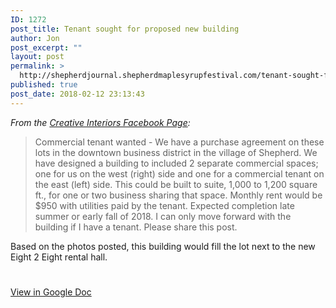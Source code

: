 ```yaml
---
ID: 1272
post_title: Tenant sought for proposed new building
author: Jon
post_excerpt: ""
layout: post
permalink: >
  http://shepherdjournal.shepherdmaplesyrupfestival.com/tenant-sought-for-proposed-new-building
published: true
post_date: 2018-02-12 23:13:43
---
```

<i>From the <a href="https://www.facebook.com/Creative-Interiors-707822236019001/?hc_ref=ARR9qjh1i9CzGfTrIw4i9SRRVISnkK5RhCfaWjsccKX1vYbhjjvdSHxa0xSHYhXlyNc&amp;hc_location=group">Creative Interiors Facebook Page</a>:</i>
<blockquote>Commercial tenant wanted - We have a purchase agreement on these lots in the downtown business district in the village of Shepherd. We have designed a building to included 2 separate commercial spaces; one for us on the west (right) side and one for a commercial tenant on the east (left) side. This could be built to suite, 1,000 to 1,200 square ft., for one or two business sharing that space. Monthly rent would be $950 with utilities paid by the tenant. Expected completion late summer or early fall of 2018. I can only move forward with the building if I have a tenant. Please share this post.</blockquote>
Based on the photos posted, this building would fill the lot next to the new Eight 2 Eight rental hall.

#

<a href="https://docs.google.com/document/d/1G7hcpnzo2KqiluguW4atkdhi52M57dzQJAYDpkgLZzQ/edit?usp=sharing">View in Google Doc</a>